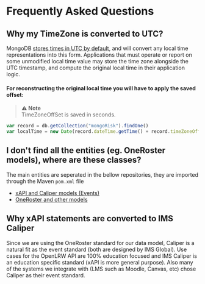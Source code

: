 # Frequently Asked Questions

## Why my TimeZone is converted to UTC?
MongoDB [stores times in UTC by default](https://docs.mongodb.com/manual/reference/bson-types/#document-bson-type-date), and will convert any local time representations into this form.
Applications that must operate or report on some unmodified local time value may store the time zone alongside the UTC timestamp, and compute the original local time in their application logic.

#### For reconstructing the original local time you will have to apply the saved offset:
>  **⚠ Note** <br>
TimeZoneOffSet is saved in seconds.

```javascript
var record = db.getCollection("mongoRisk").findOne()
var localTime = new Date(record.dateTime.getTime() + record.timeZoneOffset)
```

## I don't find all the entities (eg. OneRoster models), where are these classes?

The main entities are seperated in the bellow repositories, they are imported through the Maven `pom.xml` file
- [xAPI and Caliper models (Events)](https://github.com/Apereo-Learning-Analytics-Initiative/lai-event)
- [OneRoster and other models](https://github.com/Apereo-Learning-Analytics-Initiative/lai-model)



## Why xAPI statements are converted to IMS Caliper

Since we are using the OneRoster standard for our data model, Caliper is a natural fit as the event standard (both are designed by IMS Global). Use cases for the OpenLRW API are 100% education focused and IMS Caliper is an education specific standard (xAPI is more general purpose). Also many of the systems we integrate with (LMS such as Moodle, Canvas, etc) chose Caliper as their event standard.
